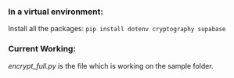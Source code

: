 ### In a virtual environment:

Install all the packages:
``` pip install dotenv cryptography supabase ```

### Current Working:
_encrypt_full.py_ is the file which is working on the sample folder. 
